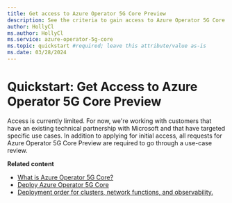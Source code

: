 ```yaml
---
title: Get access to Azure Operator 5G Core Preview
description: See the criteria to gain access to Azure Operator 5G Core Preview subscription, and apply for access.
author: HollyCl
ms.author: HollyCl
ms.service: azure-operator-5g-core
ms.topic: quickstart #required; leave this attribute/value as-is
ms.date: 03/28/2024
---
```


# Quickstart: Get Access to Azure Operator 5G Core Preview

Access is currently limited. For now, we're working with customers that have an existing technical partnership with Microsoft and that have targeted specific use cases. In addition to applying for initial access, all requests for Azure Operator 5G Core Preview are required to go through a use-case review.

**Related content**

- [What is Azure Operator 5G Core?](overview-product.md)
- [Deploy Azure Operator 5G Core](quickstart-deploy-5g-core.md)
- [Deployment order for clusters, network functions, and observability.](concept-deployment-order.md)
